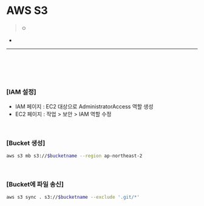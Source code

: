 # AWS S3
> ㅇ
* 

<hr>
<br>

##
####

<br>

### [IAM 설정]
* IAM 페이지 : EC2 대상으로 AdministratorAccess 역할 생성
* EC2 페이지 : 작업 > 보안 > IAM 역할 수정

<br>

### [Bucket 생성]
```bash
aws s3 mb s3://$bucketname --region ap-northeast-2
```

<br>

### [Bucket에 파일 송신]
```bash
aws s3 sync . s3://$bucketname --exclude '.git/*'
```
